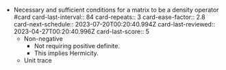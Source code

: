 - Necessary and sufficient conditions for a matrix to be a density operator #card
  card-last-interval:: 84
  card-repeats:: 3
  card-ease-factor:: 2.8
  card-next-schedule:: 2023-07-20T00:20:40.994Z
  card-last-reviewed:: 2023-04-27T00:20:40.996Z
  card-last-score:: 5
	- Non-negative
		- Not requiring positive definite.
		- This implies Hermicity.
	- Unit trace
